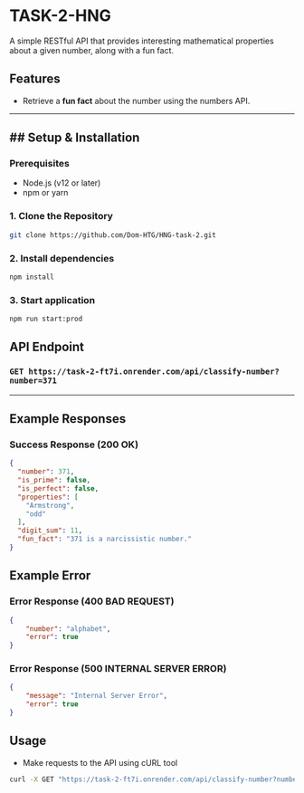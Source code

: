 #   TASK-2-HNG
A simple RESTful API that provides interesting mathematical properties about a given number, along with a fun fact.

## Features
- Retrieve a **fun fact** about the number using the numbers API.

---

## ## **Setup & Installation**

### **Prerequisites**
- Node.js (v12 or later)
- npm or yarn

### **1. Clone the Repository**
```sh
git clone https://github.com/Dom-HTG/HNG-task-2.git
```
### **2. Install dependencies**
```sh
npm install
```

### **3. Start application**
```sh
npm run start:prod
```


## **API Endpoint**
### `GET https://task-2-ft7i.onrender.com/api/classify-number?number=371`

---

## **Example Responses**

###  **Success Response (200 OK)**
```json
{
  "number": 371,
  "is_prime": false,
  "is_perfect": false,
  "properties": [
    "Armstrong",
    "odd"
  ],
  "digit_sum": 11,
  "fun_fact": "371 is a narcissistic number."
}
```

## **Example Error**

### **Error Response (400 BAD REQUEST)**
```json
{
    "number": "alphabet",
    "error": true
}
```

### **Error Response (500 INTERNAL SERVER ERROR)**
```json
{
    "message": "Internal Server Error",
    "error": true
}
```

## **Usage**
- Make requests to the API using cURL tool
```sh
curl -X GET "https://task-2-ft7i.onrender.com/api/classify-number?number=371"
```